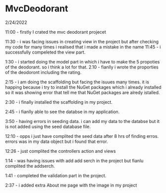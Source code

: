 # MvcDeodorant

2/24/2022

11:00 - firstly I crated the mvc deodorant projecet 

11:30 - i was facing issues in creating view in the project but after checking my code for many times 
      i realised that i made a mistake in the name 
11:45 - i successfully compeleted the view part.

1:30 - i started doing the model part in which i have to make the 5 propoties of the deodorant.
      so  i think a lot for that.
2.10 - fianlly i wrote the proporties of the deodoront including the rating.

2:15 - i am doing the scaffolding but facing the isuues many times. it is happing because i try to install the 
       NuGet packages which i already installed so it was showing error that tell me that NuGet packages are alredy 
       istalled.

2:30 - i finally installed the scaffolding in my project.


2:45 - i fianlly able to see the databse in my application.

3:50 - having errors in seeding data. i can add my data to the databse but it is not added using the seed database file.

12:10 - opps i just have complited the seed data after 8 hrs of finding erros. errors was in my data object but i found that error.

12:26 - just complited the controllers action and views 

1:14 - was having issues with add add serch in the project but fianlu complited the addserch.

1:41 - completed the validation part in the project.

2:37 - i added extra About me page with the image in my project 

